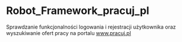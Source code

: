 # Robot_Framework_pracuj_pl
Sprawdzanie funkcjonalności logowania i rejestracji użytkownika oraz wyszukiwanie ofert pracy na portalu www.pracuj.pl
